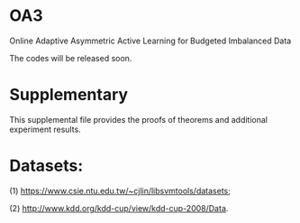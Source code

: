 # OA3
Online Adaptive Asymmetric Active Learning for Budgeted Imbalanced Data 

The codes will be released soon. 

# Supplementary 

This supplemental file provides the proofs of theorems and additional experiment results.

# Datasets: 

(1) https://www.csie.ntu.edu.tw/~cjlin/libsvmtools/datasets; 

(2) http://www.kdd.org/kdd-cup/view/kdd-cup-2008/Data.
